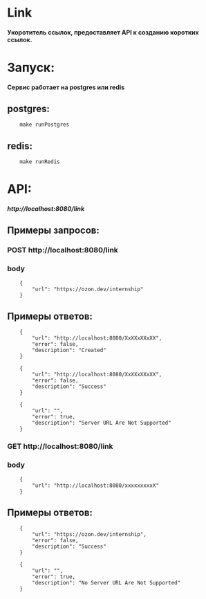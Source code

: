 # Link
#### Укоротитель ссылок, предоставляет API к созданию коротких ссылок.
# Запуск:
#### Cервис работает на postgres или redis
## postgres:
		make runPostgres
## redis:
		make runRedis


# API:
##### 	http://localhost:8080/link
## Примеры запросов:
### POST http://localhost:8080/link
### body
		{
			"url": "https://ozon.dev/internship"
		}
## Примеры ответов:
		{
			"url": "http://localhost:8080/XxXXxXXxXX",
			"error": false,
			"description": "Created"
		}

		{
			"url": "http://localhost:8080/XxXXxXXxXX",
			"error": false,
			"description": "Success"
		}

		{
			"url": "",
			"error": true,
			"description": "Server URL Are Not Supported"
		}

### GET http://localhost:8080/link
### body
		{
			"url": "http://localhost:8080/xxxxxxxxxX"
		}
## Примеры ответов:
		{
			"url": "https://ozon.dev/internship",
			"error": false,
			"description": "Success"
		}

		{
			"url": "",
			"error": true,
			"description": "No Server URL Are Not Supported"
		}
